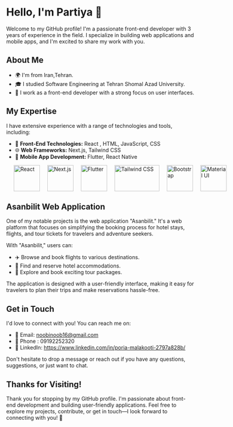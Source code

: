 # Hello, I'm Partiya 👋

Welcome to my GitHub profile! I'm a passionate front-end developer with 3 years of experience in the field. I specialize in building web applications and mobile apps, and I'm excited to share my work with you.

## About Me

- 🌍 I'm from Iran,Tehran.
- 🎓 I studied Software Engineering at Tehran Shomal Azad University.
- 💼 I work as a front-end developer with a strong focus on user interfaces.

## My Expertise

I have extensive experience with a range of technologies and tools, including:

- 🚀 **Front-End Technologies:** React , HTML, JavaScript, CSS
- 🌐 **Web Frameworks:** Next.js, Tailwind CSS
- 📱 **Mobile App Development:** Flutter, React Native

<div style="display: flex; justify-content: space-between;  ">
    <img src="https://upload.wikimedia.org/wikipedia/commons/thumb/a/a7/React-icon.svg/512px-React-icon.svg.png?20220125121207" alt="React" style="margin-left: 20px;" width="70" height="70" />
    <img src="https://seeklogo.com/images/N/next-js-logo-7929BCD36F-seeklogo.com.png" alt="Next.js"  width="70" height="70" style="margin-left: 20px;" />
    <img src="https://web-strapi.mrmilu.com/uploads/flutter_logo_470e9f7491.png" alt="Flutter" width="70" height="70" style="margin-left: 20px;" />
    <img src="https://getlogovector.com/wp-content/uploads/2021/01/tailwind-css-logo-vector.png" alt="Tailwind CSS" width="120" height="70" style="margin-left: 20px;" />
    <img src="https://upload.wikimedia.org/wikipedia/commons/thumb/b/b2/Bootstrap_logo.svg/602px-Bootstrap_logo.svg.png" alt="Bootstrap" style="margin-left: 20px;" width="70" height="70" />
     <img src="https://seeklogo.com/images/M/material-ui-logo-5BDCB9BA8F-seeklogo.com.png" alt="Material UI" width="70" height="70" style="margin-left: 20px;" />
</div>

## Asanbilit Web Application

One of my notable projects is the web application "Asanbilit." It's a web platform that focuses on simplifying the booking process for hotel stays, flights, and tour tickets for travelers and adventure seekers. 

With "Asanbilit," users can:

- ✈️ Browse and book flights to various destinations.
- 🏨 Find and reserve hotel accommodations.
- 🌄 Explore and book exciting tour packages.

The application is designed with a user-friendly interface, making it easy for travelers to plan their trips and make reservations hassle-free.



## Get in Touch

I'd love to connect with you! You can reach me on:

- 📧 Email: noobinoob16@gmail.com
- 📱 Phone : 09192252320
- 💼 LinkedIn: https://www.linkedin.com/in/poria-malakooti-2797a828b/


Don't hesitate to drop a message or reach out if you have any questions, suggestions, or just want to chat.

## Thanks for Visiting!

Thank you for stopping by my GitHub profile. I'm passionate about front-end development and building user-friendly applications. Feel free to explore my projects, contribute, or get in touch—I look forward to connecting with you! 🚀
